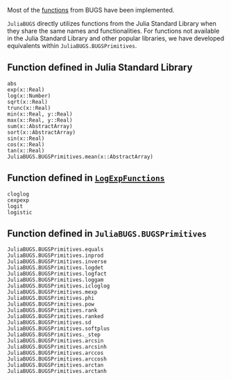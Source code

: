 Most of the [functions](https://www.multibugs.org/documentation/latest/Functions.html) from BUGS have been implemented. 

`JuliaBUGS` directly utilizes functions from the Julia Standard Library when they share the same names and functionalities. For functions not available in the Julia Standard Library and other popular libraries, we have developed equivalents within `JuliaBUGS.BUGSPrimitives`.

## Function defined in Julia Standard Library
```@docs
abs
exp(x::Real)
log(x::Number)
sqrt(x::Real)
trunc(x::Real)
min(x::Real, y::Real)
max(x::Real, y::Real)
sum(x::AbstractArray)
sort(x::AbstractArray)
sin(x::Real)
cos(x::Real)
tan(x::Real)
JuliaBUGS.BUGSPrimitives.mean(x::AbstractArray)
```

## Function defined in [`LogExpFunctions`](https://github.com/JuliaStats/LogExpFunctions.jl)

```@docs
cloglog
cexpexp
logit
logistic
```

## Function defined in `JuliaBUGS.BUGSPrimitives`

```@docs
JuliaBUGS.BUGSPrimitives.equals
JuliaBUGS.BUGSPrimitives.inprod
JuliaBUGS.BUGSPrimitives.inverse
JuliaBUGS.BUGSPrimitives.logdet
JuliaBUGS.BUGSPrimitives.logfact
JuliaBUGS.BUGSPrimitives.loggam
JuliaBUGS.BUGSPrimitives.icloglog
JuliaBUGS.BUGSPrimitives.mexp
JuliaBUGS.BUGSPrimitives.phi
JuliaBUGS.BUGSPrimitives.pow
JuliaBUGS.BUGSPrimitives.rank
JuliaBUGS.BUGSPrimitives.ranked
JuliaBUGS.BUGSPrimitives.sd
JuliaBUGS.BUGSPrimitives.softplus
JuliaBUGS.BUGSPrimitives._step
JuliaBUGS.BUGSPrimitives.arcsin
JuliaBUGS.BUGSPrimitives.arcsinh
JuliaBUGS.BUGSPrimitives.arccos
JuliaBUGS.BUGSPrimitives.arccosh
JuliaBUGS.BUGSPrimitives.arctan
JuliaBUGS.BUGSPrimitives.arctanh
```
